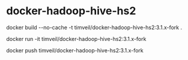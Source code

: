 # docker-hadoop-hive-hs2

docker build --no-cache -t timveil/docker-hadoop-hive-hs2:3.1.x-fork .

docker run -it timveil/docker-hadoop-hive-hs2:3.1.x-fork

docker push timveil/docker-hadoop-hive-hs2:3.1.x-fork
